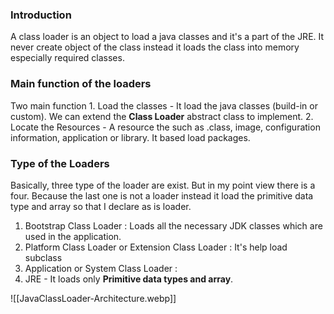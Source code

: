 ### Introduction

A class loader is an object to load a java classes and it's a part of the JRE. It never create object of the class instead it loads the class into memory especially required classes.

### Main function of the loaders

Two main function
	1. Load the classes - It load the java classes (build-in or custom). We can extend the  **Class Loader** abstract class to implement.
	2. Locate the Resources - A resource the such as .class, image, configuration information, application or library. It based load packages.

### Type of the Loaders

Basically, three type of the loader are exist. But in my point view there is a four. Because the last one is not a loader instead it load the primitive data type and array so that I declare as is loader.

1. Bootstrap Class Loader : Loads all the necessary JDK classes which are used in the application.
2. Platform Class Loader or Extension Class Loader : It's help load subclass 
3. Application or System Class Loader : 
4. JRE - It loads only **Primitive data types and array**. 

![[JavaClassLoader-Architecture.webp]]